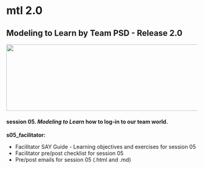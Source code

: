 # mtl 2.0
## Modeling to Learn by Team PSD - Release 2.0

<img src = "https://github.com/markdownrefactor/teampsd/blob/teampsd_style/mtl_logo/mtl_testdontguess_sm.png"
     height = "175" width = "650">  

#### session 05. *Modeling to Learn* how to log-in to our **team world**.

**s05_facilitator:**  
  + Facilitator SAY Guide - Learning objectives and exercises for session 05
  + Facilitator pre/post checklist for session 05
  + Pre/post emails for session 05 (.html and .md)
